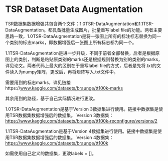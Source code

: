 # TSR Dataset Data Augmentation
TSR数据集数据增强共包含两个文件：1.0TSR-DataAugmentation和1.1TSR-DataAugmentation。都具备批量生成图片，批量重写label file的功能。两者主要思路一致，1.0TSR-DataAugmentation是将一张图上所有的标注标志替换为同一个类别的标志marks，即数据增强后一张图上所有标志都为同一个。

1.1TSR-DataAugmentation是进一步升级，不同于前者全部替换，后者是根据原图上的类别，判断是粘贴原类别的marks还是根据规则替换为别的类别的marks，详见论文。两者代码上最大的区别在于重写label file的方式，后者是先将.txt的文件读入为numpy矩阵，更改后，再将矩阵写入.txt文件中。

需要用到的标志marks，详见链接https://www.kaggle.com/datasets/braunge/tt100k-marks

其余用到的路径，基于自己实际情况进行更改。

1.0TSR-DataAugmentation是基于Version 3数据集进行使用。链接中数据集是使用TSR数据集数据增强后的数据集。
Version 3数据集：https://www.kaggle.com/datasets/braunge/tt100k-reconfigure/versions/2

1.1TSR-DataAugmentation是基于Version 4数据集进行使用。链接中数据集是使用TSR数据集数据增强后的数据集。
Version 4数据集：https://www.kaggle.com/datasets/braunge/tt100k

如需使用自己定义的数据集，更改labels = []。
